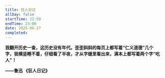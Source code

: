 ```yaml
---
title: 狂人日记
allDay: false
startTime: 22:50
endTime: 23:00
date: 2025-06-27
completed:
---
```

**我翻开历史一查，这历史没有年代。歪歪斜斜的每页上都写着“仁义道德”几个字，我横竖睡不着，仔细看了半夜，才从字缝里看出来，满本上都写着两个字“吃人"！**

**——鲁迅 《狂人日记》**